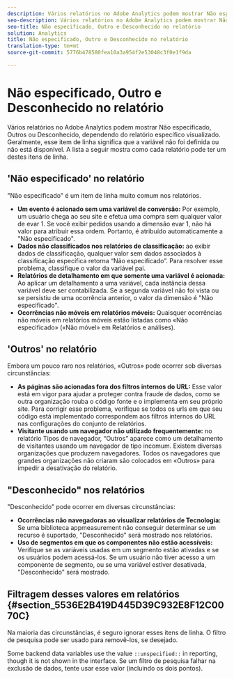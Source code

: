 ```yaml
---
description: Vários relatórios no Adobe Analytics podem mostrar Não especificado, Outros ou Desconhecido, dependendo do relatório específico visualizado. Geralmente, esse item de linha significa que a variável não foi definida ou não está disponível.
seo-description: Vários relatórios no Adobe Analytics podem mostrar Não especificado, Outros ou Desconhecido, dependendo do relatório específico visualizado. Geralmente, esse item de linha significa que a variável não foi definida ou não está disponível.
seo-title: Não especificado, Outro e Desconhecido no relatório
solution: Analytics
title: Não especificado, Outro e Desconhecido no relatório
translation-type: tm+mt
source-git-commit: 5776b478580fea10a3a954f2e53048c3f0e1f9da

---
```



# Não especificado, Outro e Desconhecido no relatório

Vários relatórios no Adobe Analytics podem mostrar Não especificado, Outros ou Desconhecido, dependendo do relatório específico visualizado. Geralmente, esse item de linha significa que a variável não foi definida ou não está disponível. A lista a seguir mostra como cada relatório pode ter um destes itens de linha.

## 'Não especificado' no relatório

"Não especificado" é um item de linha muito comum nos relatórios.

* **Um evento é acionado sem uma variável de conversão:** Por exemplo, um usuário chega ao seu site e efetua uma compra sem qualquer valor de evar 1. Se você exibir pedidos usando a dimensão evar 1, não há valor para atribuir essa ordem. Portanto, é atribuído automaticamente a "Não especificado".
* **Dados não classificados nos relatórios de classificação:** ao exibir dados de classificação, qualquer valor sem dados associados à classificação específica retorna “Não especificado”. Para resolver esse problema, classifique o valor da variável pai.
* **Relatórios de detalhamento em que somente uma variável é acionada:** Ao aplicar um detalhamento a uma variável, cada instância dessa variável deve ser contabilizada. Se a segunda variável não foi vista ou se persistiu de uma ocorrência anterior, o valor da dimensão é "Não especificado".
* **Ocorrências não móveis em relatórios móveis:** Quaisquer ocorrências não móveis em relatórios móveis estão listadas como «Não especificado» («Não móvel» em Relatórios e análises).

## 'Outros' no relatório

Embora um pouco raro nos relatórios, «Outros» pode ocorrer sob diversas circunstâncias:

* **As páginas são acionadas fora dos filtros internos do URL:** Esse valor está em vigor para ajudar a proteger contra fraude de dados, como se outra organização rouba o código fonte e o implementa em seu próprio site. Para corrigir esse problema, verifique se todos os urls em que seu código está implementado correspondem aos filtros internos do URL nas configurações do conjunto de relatórios.
* **Visitante usando um navegador não utilizado frequentemente:** no relatório Tipos de navegador, “Outros” aparece como um detalhamento de visitantes usando um navegador de tipo incomum. Existem diversas organizações que produzem navegadores. Todos os navegadores que grandes organizações não criaram são colocados em «Outros» para impedir a desativação do relatório.

## "Desconhecido" nos relatórios

"Desconhecido" pode ocorrer em diversas circunstâncias:

* **Ocorrências não navegadoras ao visualizar relatórios de Tecnologia:** Se uma biblioteca appmeasurement não conseguir determinar se um recurso é suportado, "Desconhecido" será mostrado nos relatórios.
* **Uso de segmentos em que os componentes não estão acessíveis:** Verifique se as variáveis usadas em um segmento estão ativadas e se os usuários podem acessá-los. Se um usuário não tiver acesso a um componente de segmento, ou se uma variável estiver desativada, "Desconhecido" será mostrado.

## Filtragem desses valores em relatórios {#section_5536E2B419D445D39C932E8F12C0070C}

Na maioria das circunstâncias, é seguro ignorar esses itens de linha. O filtro de pesquisa pode ser usado para removê-los, se desejado.

Some backend data variables use the value `::unspecified::` in reporting, though it is not shown in the interface. Se um filtro de pesquisa falhar na exclusão de dados, tente usar esse valor (incluindo os dois pontos).

